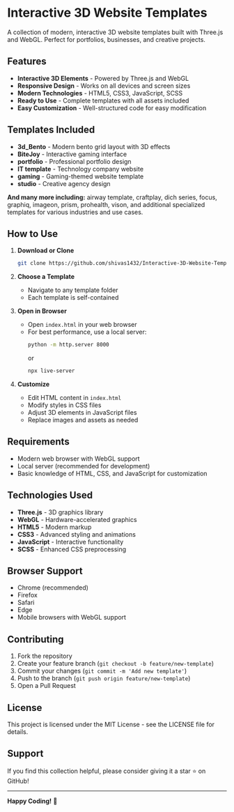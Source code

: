 # Interactive 3D Website Templates

A collection of modern, interactive 3D website templates built with Three.js and WebGL. Perfect for portfolios, businesses, and creative projects.

## Features

- **Interactive 3D Elements** - Powered by Three.js and WebGL
- **Responsive Design** - Works on all devices and screen sizes
- **Modern Technologies** - HTML5, CSS3, JavaScript, SCSS
- **Ready to Use** - Complete templates with all assets included
- **Easy Customization** - Well-structured code for easy modification

## Templates Included

- **3d_Bento** - Modern bento grid layout with 3D effects
- **BiteJoy** - Interactive gaming interface
- **portfolio** - Professional portfolio design
- **IT template** - Technology company website
- **gaming** - Gaming-themed website template
- **studio** - Creative agency design

**And many more including:** airway template, craftplay, dich series, focus, graphiq, imageon, prism, prohealth, vison, and additional specialized templates for various industries and use cases.

## How to Use

1. **Download or Clone**
   ```bash
   git clone https://github.com/shivas1432/Interactive-3D-Website-Templates.git
   ```

2. **Choose a Template**
   - Navigate to any template folder
   - Each template is self-contained

3. **Open in Browser**
   - Open `index.html` in your web browser
   - For best performance, use a local server:
     ```bash
     python -m http.server 8000
     ```
     or
     ```bash
     npx live-server
     ```

4. **Customize**
   - Edit HTML content in `index.html`
   - Modify styles in CSS files
   - Adjust 3D elements in JavaScript files
   - Replace images and assets as needed

## Requirements

- Modern web browser with WebGL support
- Local server (recommended for development)
- Basic knowledge of HTML, CSS, and JavaScript for customization

## Technologies Used

- **Three.js** - 3D graphics library
- **WebGL** - Hardware-accelerated graphics
- **HTML5** - Modern markup
- **CSS3** - Advanced styling and animations
- **JavaScript** - Interactive functionality
- **SCSS** - Enhanced CSS preprocessing

## Browser Support

- Chrome (recommended)
- Firefox
- Safari
- Edge
- Mobile browsers with WebGL support

## Contributing

1. Fork the repository
2. Create your feature branch (`git checkout -b feature/new-template`)
3. Commit your changes (`git commit -m 'Add new template'`)
4. Push to the branch (`git push origin feature/new-template`)
5. Open a Pull Request

## License

This project is licensed under the MIT License - see the LICENSE file for details.

## Support

If you find this collection helpful, please consider giving it a star ⭐ on GitHub!

---

**Happy Coding!** 🚀
